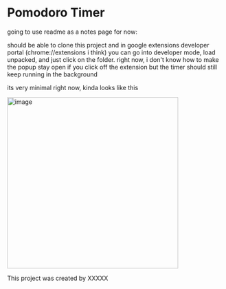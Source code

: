 # Pomodoro Timer
going to use readme as a notes page for now:

should be able to clone this project and in google extensions developer portal (chrome://extensions i think) you can go into developer mode, load unpacked, and just click on the folder. right now, i don't know how to make the popup stay open if you click off the extension but the timer should still keep running in the background

its very minimal right now, kinda looks like this

<img width="398" alt="image" src="https://github.com/zrogerye/PomodoroTimerExtension/assets/67408272/d5bdbe02-5259-4a32-8aca-da58a11392de">


This project was created by XXXXX